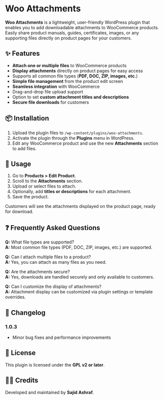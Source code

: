 # Woo Attachments

**Woo Attachments** is a lightweight, user-friendly WordPress plugin that enables you to add downloadable attachments to WooCommerce products. Easily share product manuals, guides, certificates, images, or any supporting files directly on product pages for your customers.

## ✨ Features

- **Attach one or multiple files** to WooCommerce products  
- **Display attachments** directly on product pages for easy access  
- Supports all common file types (**PDF, DOC, ZIP, images, etc.**)  
- **Simple file management** from the product edit screen  
- **Seamless integration** with WooCommerce  
- Drag-and-drop file upload support  
- Option to set **custom attachment titles and descriptions**  
- **Secure file downloads** for customers  

## 📦 Installation

1. Upload the plugin files to `/wp-content/plugins/woo-attachments`.  
2. Activate the plugin through the **Plugins** menu in WordPress.  
3. Edit any WooCommerce product and use the new **Attachments** section to add files.  

## 🚀 Usage

1. Go to **Products > Edit Product**.  
2. Scroll to the **Attachments** section.  
3. Upload or select files to attach.  
4. Optionally, add **titles or descriptions** for each attachment.  
5. Save the product.  

Customers will see the attachments displayed on the product page, ready for download.  

## ❓ Frequently Asked Questions

**Q:** What file types are supported?  
**A:** Most common file types (PDF, DOC, ZIP, images, etc.) are supported.  

**Q:** Can I attach multiple files to a product?  
**A:** Yes, you can attach as many files as you need.  

**Q:** Are the attachments secure?  
**A:** Yes, downloads are handled securely and only available to customers.  

**Q:** Can I customize the display of attachments?  
**A:** Attachment display can be customized via plugin settings or template overrides.  

## 📝 Changelog

### 1.0.3  
- Minor bug fixes and performance improvements  

## 📄 License

This plugin is licensed under the **GPL v2 or later**.  

## 👨‍💻 Credits

Developed and maintained by **Sajid Ashraf**.  
